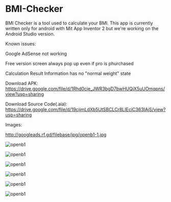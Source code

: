 # BMI-Checker
BMI Checker is a tool used to calculate your BMI. This app is currently written only for android with Mit App Inventor 2 but we're working on the Android Studio version. 

Known issues: 

Google AdSense not working 

Free version screen always pop up even if pro is phurchased

Calculation Result Information has no "normal weight" state

Download APK: https://drive.google.com/file/d/1Rhd0cje_JWR3bgD7bwHUQjX5uUOmqpns/view?usp=sharing

Download Source Code(.aia): https://drive.google.com/file/d/19cijmLdXb5UtSBCLCr8LIEciC363IAjS/view?usp=sharing

Images:

http://googleads.rf.gd/filebase/jpg/openb1-1.jpg

![openb1](http://googleads.rf.gd/filebase/jpg/openb1-1.jpg)

![openb1](http://googleads.rf.gd/filebase/jpg/openb1-2.jpg)

![openb1](http://googleads.rf.gd/filebase/jpg/openb1-3.jpg)

![openb1](http://googleads.rf.gd/filebase/jpg/openb1-4.jpg)

![openb1](http://googleads.rf.gd/filebase/jpg/openb1-5.jpg)

![openb1](http://googleads.rf.gd/filebase/jpg/openb1-6.jpg)
